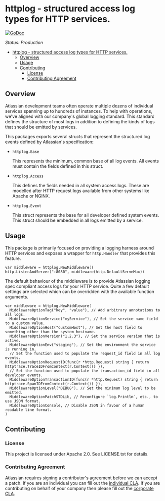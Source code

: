 <a id="markdown-httplog---structured-access-log-types-for-http-services" name="httplog---structured-access-log-types-for-http-services"></a>
# httplog - structured access log types for HTTP services. #
[![GoDoc](https://godoc.org/github.com/asecurityteam/httplog?status.svg)](https://godoc.org/github.com/asecurityteam/httplog)

*Status: Production*

<!-- TOC -->

- [httplog - structured access log types for HTTP services.](#httplog---structured-access-log-types-for-http-services)
    - [Overview](#overview)
    - [Usage](#usage)
    - [Contributing](#contributing)
        - [License](#license)
        - [Contributing Agreement](#contributing-agreement)

<!-- /TOC -->

<a id="markdown-overview" name="overview"></a>
## Overview ##

Atlassian development teams often operate multiple dozens of individual services
spanning up to hundreds of instances. To help with operations, we've aligned
with our company's global logging standard. This standard defines the structure
of most logs in addition to defining the kinds of logs that should be emitted
by services.

This packages exports several structs that represent the structured log events
defined by Atlassian's specification:

- `httplog.Base`

  This represents the minimum, common base of all log events. All events must
  contain the fields defined in this struct.

- `httplog.Access`

  This defines the fields needed in all system access logs. These are modelled
  after HTTP request logs available from other systems like Apache or NGINX.

- `httplog.Event`

  This struct represents the base for all developer defined system events. This
  struct should be embedded in all logs emitted by a service.

<a id="markdown-usage" name="usage"></a>
## Usage ##

This package is primarily focused on providing a logging harness around HTTP
services and exposes a wrapper for `http.Handler` that provides this feature.

```golang
var middleware = httplog.NewMiddleware()
http.ListenAndServer(":8080", middleware(http.DefaultServeMux))
```

The default behaviour of the middleware is to provide Atlassian logging spec
compliant access logs for your HTTP service. Quite a few default settings are
selected which can be overridden with the available function arguments.

```golang
var middleware = httplog.NewMiddleware(
  MiddlewareOptionTag("key", "value"), // Add arbitrary annotations to all logs.
  MiddlewareOptionService("myService"), // Set the service name field to a custom value.
  MiddlewareOptionHost("customHost"), // Set the host field to something other than the system hostname.
  MiddlewareOptionVersion("1.2.3"), // Set the service version that is active.
  MiddlewareOptionEnv("staging"), // Set the environment the service is running in.
  // Set the function used to populate the request_id field in all log events.
  MiddlewareOptionRequestID(func(r *http.Request) string { return httptrace.TraceIDFromContext(r.Context()) }),
  // Set the function used to populate the transaction_id field in all developer events.
  MiddlewareOptionTransactionID(func(r *http.Request) string { return httptrace.SpanIDFromContext(r.Context()) }),
  MiddlewareOptionLevel("DEBUG"), // Set the minimum log level to be emitted.
  MiddlewareOptionPatchSTDLib, // Reconfigure `log.Println`, etc., to use JSON format.
  MiddlewareOptionConsole, // Disable JSON in favour of a human readable line format.
)
```

<a id="markdown-contributing" name="contributing"></a>
## Contributing ##

<a id="markdown-license" name="license"></a>
### License ###

This project is licensed under Apache 2.0. See LICENSE.txt for details.

<a id="markdown-contributing-agreement" name="contributing-agreement"></a>
### Contributing Agreement ###

Atlassian requires signing a contributor's agreement before we can accept a
patch. If you are an individual you can fill out the
[individual CLA](https://na2.docusign.net/Member/PowerFormSigning.aspx?PowerFormId=3f94fbdc-2fbe-46ac-b14c-5d152700ae5d).
If you are contributing on behalf of your company then please fill out the
[corporate CLA](https://na2.docusign.net/Member/PowerFormSigning.aspx?PowerFormId=e1c17c66-ca4d-4aab-a953-2c231af4a20b).
